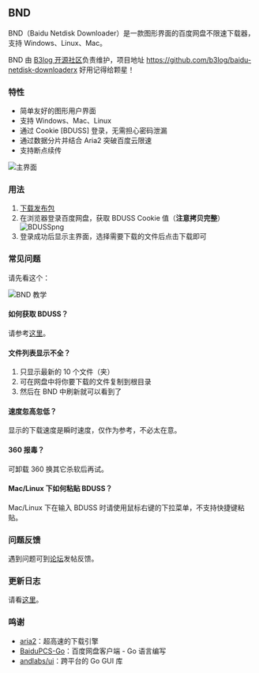 ## BND

BND（Baidu Netdisk Downloader）是一款图形界面的百度网盘不限速下载器，支持 Windows、Linux、Mac。

BND 由 [B3log 开源社区](https://github.com/b3log)负责维护，项目地址 https://github.com/b3log/baidu-netdisk-downloaderx 好用记得给颗星！

### 特性

* 简单友好的图形用户界面
* 支持 Windows、Mac、Linux
* 通过 Cookie \[BDUSS\] 登录，无需担心密码泄漏
* 通过数据分片并结合 Aria2 突破百度云限速
* 支持断点续传

![主界面](https://img.hacpai.com/file/2018/05/241876d353a447b69042a49b97d44caa_.png)

### 用法

1. [下载发布包](https://share.weiyun.com/57zViCm)
2. 在浏览器登录百度网盘，获取 BDUSS Cookie 值（**注意拷贝完整**）
   ![BDUSSpng](https://img.hacpai.com/file/2018/04/d1a78d5163f644d7931925ef5edbf9dd_BDUSS.png)
3. 登录成功后显示主界面，选择需要下载的文件后点击下载即可

### 常见问题

请先看这个：

![BND 教学](https://img.hacpai.com/file/2018/05/c87225b75d12411ca5ec4a57274371eb_.gif)

#### 如何获取 BDUSS？

请参考[这里](https://www.baidu.com/s?wd=如何获取BDUSS)。

#### 文件列表显示不全？

1. 只显示最新的 10 个文件（夹）
2. 可在网盘中将你要下载的文件复制到根目录
3. 然后在 BND 中刷新就可以看到了

#### 速度忽高忽低？

显示的下载速度是瞬时速度，仅作为参考，不必太在意。

#### 360 报毒？

可卸载 360 换其它杀软后再试。

#### Mac/Linux 下如何粘贴 BDUSS？

Mac/Linux 下在输入 BDUSS 时请使用鼠标右键的下拉菜单，不支持快捷键粘贴。

### 问题反馈

遇到问题可到[论坛](https://hacpai.com/tag/BND)发帖反馈。

### 更新日志

请看[这里](https://github.com/b3log/baidu-netdisk-downloaderx/blob/master/CHANGE_LOGS.md)。

### 鸣谢

* [aria2](https://github.com/aria2/aria2)：超高速的下载引擎
* [BaiduPCS-Go](https://github.com/iikira/BaiduPCS-Go)：百度网盘客户端 - Go 语言编写
* [andlabs/ui](https://github.com/andlabs/ui)：跨平台的 Go GUI 库